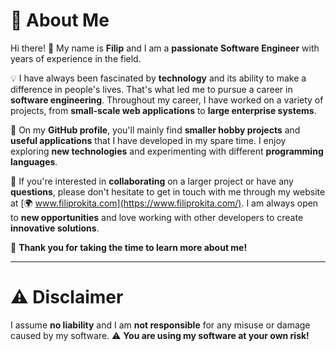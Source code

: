 # 🚀 About Me  
Hi there! 👋 My name is **Filip** and I am a **passionate Software Engineer** with years of experience in the field.  

💡 I have always been fascinated by **technology** and its ability to make a difference in people's lives. That's what led me to pursue a career in **software engineering**. Throughout my career, I have worked on a variety of projects, from **small-scale web applications** to **large enterprise systems**.  

📂 On my **GitHub profile**, you'll mainly find **smaller hobby projects** and **useful applications** that I have developed in my spare time. I enjoy exploring **new technologies** and experimenting with different **programming languages**.  

🤝 If you're interested in **collaborating** on a larger project or have any **questions**, please don't hesitate to get in touch with me through my website at [🌍 www.filiprokita.com](https://www.filiprokita.com/). I am always open to **new opportunities** and love working with other developers to create **innovative solutions**.  

🙏 **Thank you for taking the time to learn more about me!**  

---

# ⚠️ Disclaimer  
I assume **no liability** and I am **not responsible** for any misuse or damage caused by my software. ⚠️ **You are using my software at your own risk!**  
